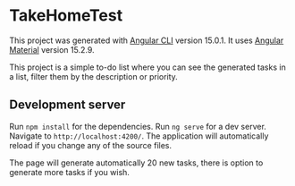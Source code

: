 # TakeHomeTest

This project was generated with [Angular CLI](https://github.com/angular/angular-cli) version 15.0.1.
It uses [Angular Material](https://v15.material.angular.io/) version 15.2.9.

This project is a simple to-do list where you can see the generated tasks in a list, filter them by the description or priority.

## Development server

Run `npm install` for the dependencies.
Run `ng serve` for a dev server. Navigate to `http://localhost:4200/`. The application will automatically reload if you change any of the source files.

The page will generate automatically 20 new tasks, there is option to generate more tasks if you wish.
